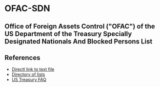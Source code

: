 # OFAC-SDN

## Office of Foreign Assets Control ("OFAC") of the US Department of the Treasury Specially Designated Nationals And Blocked Persons List


## References

 - [Directl link to text file](https://www.treasury.gov/ofac/downloads/sdnlist.txt)
 - [Directory of lists](https://home.treasury.gov/policy-issues/financial-sanctions/specially-designated-nationals-and-blocked-persons-list-sdn-human-readable-lists)
 - [US Treasury FAQ](https://home.treasury.gov/policy-issues/financial-sanctions/faqs/topic/1626)
